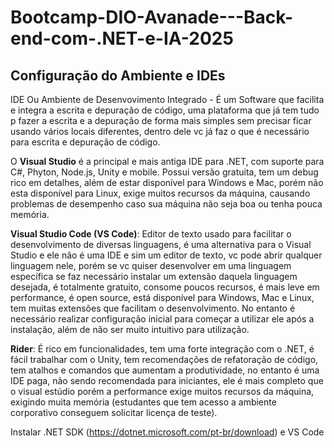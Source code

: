 # Bootcamp-DIO-Avanade---Back-end-com-.NET-e-IA-2025
## Configuração do Ambiente e IDEs
IDE Ou Ambiente de Desenvovimento Integrado - É um Software que facilita e integra a escrita e depuração de código, uma plataforma que já tem tudo p fazer a escrita e a depuração de forma mais simples sem precisar ficar usando vários locais diferentes, dentro dele vc já faz o que é necessário para escrita e depuração de código.

O **Visual Studio** é a principal e mais antiga IDE para .NET, com suporte para C#, Phyton, Node.js, Unity e mobile. Possui versão gratuita, tem um debug rico em detalhes, além de estar disponível para Windows e Mac, porém não esta disponível para Linux, exige muitos recursos da máquina, causando problemas de desempenho caso sua máquina não seja boa ou tenha pouca memória.

**Visual Studio Code (VS Code)**: Editor de texto usado para facilitar o desenvolvimento de diversas linguagens, é uma alternativa para o Visual Studio e ele não é uma IDE e sim um editor de texto, vc pode abrir qualquer linguagem nele, porém se vc quiser desenvolver em uma linguagem específica se faz necessário instalar um extensão daquela linguagem desejada, é totalmente gratuito, consome poucos recursos, é mais leve em performance, é open source, está disponível para Windows, Mac e Linux, tem muitas extensões que facilitam o desenvolvimento. No entanto é necessário realizar configuração inicial para começar a utilizar ele após a instalação, além de não ser muito intuitivo para utilização.

**Rider**: É rico em funcionalidades, tem uma forte integração com o .NET, é fácil trabalhar com o Unity, tem recomendações de refatoração de código, tem atalhos e comandos que aumentam a produtividade, no entanto é uma IDE paga, não sendo recomendada para iniciantes, ele é mais completo que o visual estúdio porém a performance exige muitos recursos da máquina, exigindo muita memória (estudantes que tem acesso a ambiente corporativo conseguem solicitar licença de teste).

Instalar .NET SDK (https://dotnet.microsoft.com/pt-br/download) e VS Code 

